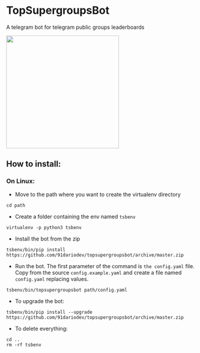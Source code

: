 # TopSupergroupsBot
A telegram bot for telegram public groups leaderboards


<img src="../master/resources/logo/trasparencylogo.png" width="300">

## How to install:

### On Linux:

- Move to the path where you want to create the virtualenv directory
```
cd path
```
- Create a folder containing the env named `tsbenv`
```
virtualenv -p python3 tsbenv 
```
- Install the bot from the zip
```
tsbenv/bin/pip install https://github.com/91dariodev/topsupergroupsbot/archive/master.zip
```
- Run the bot. The first parameter of the command is `the config.yaml` file. Copy from the source `config.example.yaml` and create a file named `config.yaml` replacing values.
```
tsbenv/bin/topsupergroupsbot path/config.yaml
```
- To upgrade the bot:
```
tsbenv/bin/pip install --upgrade https://github.com/91dariodev/topsupergroupsbot/archive/master.zip
```
- To delete everything:
```
cd ..
rm -rf tsbenv
```
